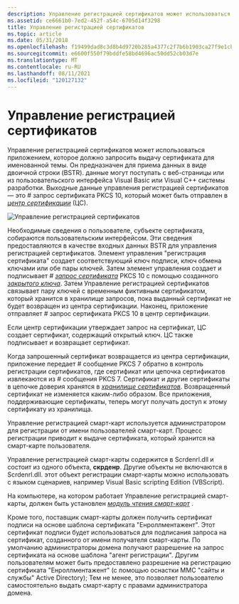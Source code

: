 ```yaml
---
description: Управление регистрацией сертификатов может использоваться приложением, которое должно запросить выдачу сертификата для именованной темы.
ms.assetid: ce6661b0-7ed2-452f-a54c-6705d14f3298
title: Управление регистрацией сертификатов
ms.topic: article
ms.date: 05/31/2018
ms.openlocfilehash: f19499dad8c3d8b4d9720b285a4377c2f7b6b1903ca27f9e1cba17224fe1c857
ms.sourcegitcommit: e6600f550f79bddfe58bd4696ac50dd52cb03d7e
ms.translationtype: MT
ms.contentlocale: ru-RU
ms.lasthandoff: 08/11/2021
ms.locfileid: "120127132"
---
```

# <a name="certificate-enrollment-control"></a>Управление регистрацией сертификатов

Управление регистрацией сертификатов может использоваться приложением, которое должно запросить выдачу сертификата для именованной темы. Он предназначен для приема данных в виде двоичной строки (BSTR). данные могут поступать с веб-страницы или из пользовательского интерфейса Visual Basic или Visual C++ системы разработки. Выходные данные управления регистрацией сертификатов — это \# запрос сертификата PKCS 10, который может быть отправлен в [*центр сертификации*](../secgloss/c-gly.md) (ЦС).

![Управление регистрацией сертификатов](images/xen-arch.png)

Необходимые сведения о пользователе, субъекте сертификата, собираются пользовательским интерфейсом. Эти сведения предоставляются в качестве входных данных BSTR для управления регистрацией сертификатов. Элемент управления "регистрация сертификата" создает соответствующий ключ подписи, ключ обмена ключами или обе пары ключей. Затем элемент управления создает и подписывает \# [*запрос сертификата*](../secgloss/c-gly.md) PKCS 10 с помощью созданного [*закрытого ключа*](../secgloss/p-gly.md). Затем Управление регистрацией сертификатов связывает пару ключей с временным фиктивным сертификатом, который хранится в хранилище запросов, пока выданный сертификат не будет возвращен из центра сертификации. Наконец, приложение отправляет \# запрос сертификата PKCS 10 в центр сертификации.

Если центр сертификации утверждает запрос на сертификат, ЦС создает сертификат, содержащий открытый ключ. ЦС также подписывает и возвращает сертификат.

Когда запрошенный сертификат возвращается из центра сертификации, приложение передает \# сообщение PKCS 7 обратно в контроль регистрации сертификатов, где сертификат или цепочка сертификатов извлекаются из \# сообщения PKCS 7. Сертификат и другие сертификаты в цепочке доверия хранятся в [*хранилище сертификатов*](../secgloss/c-gly.md). Возвращенный сертификат не изменяется каким-либо образом. Все приложения, поддерживающие сертификаты, теперь могут получать доступ к этому сертификату из хранилища.

Управление регистрацией смарт-карт используется администратором для регистрации от имени пользователей смарт-карт. Процесс регистрации приводит к выдаче сертификата, который хранится на смарт-карте пользователя.

Управление регистрацией смарт-карты содержится в Scrdenrl.dll и состоит из одного объекта, **скрденр**. Другие объекты не включаются в Scrdenrl.dll. этот объект регистрации смарт-карты можно использовать с языком сценариев, например Visual Basic scripting Edition (VBScript).

На компьютере, на котором работает Управление регистрацией смарт-карты, должен быть установлен [*модуль чтения смарт-карт*](../secgloss/r-gly.md) .

Кроме того, поставщик смарт-карты должен получить сертификат подписи на основе шаблона сертификата "Енроллментажент". Этот сертификат подписи будет использоваться для подписания запроса на сертификат, созданного от имени получателя смарт-карты. По умолчанию администраторы домена получают разрешение на запрос сертификата на основе шаблона "агент регистрации". Другим пользователям может быть предоставлено разрешение на регистрацию сертификата "Енроллментажент" (с помощью оснастки MMC "сайты и службы" Active Directory); Тем не менее, это позволяет пользователю самостоятельно выдать смарт-карту с правами администратора домена.

 

 
